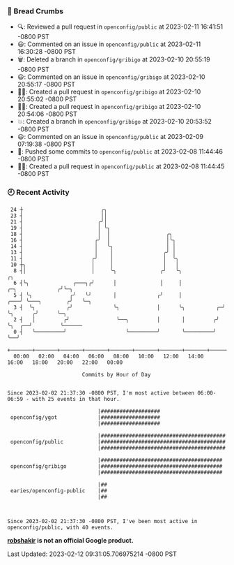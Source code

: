 ### 🍞 Bread Crumbs

 * 🔍: Reviewed a pull request in  `openconfig/public` at 2023-02-11 16:41:51 -0800 PST
 * 😃: Commented on an issue in `openconfig/public` at 2023-02-11 16:30:28 -0800 PST
 * 🗑: Deleted a branch in `openconfig/gribigo` at 2023-02-10 20:55:19 -0800 PST
 * 😃: Commented on an issue in `openconfig/gribigo` at 2023-02-10 20:55:17 -0800 PST
 * ✍🏼: Created a pull request in `openconfig/gribigo` at 2023-02-10 20:55:02 -0800 PST
 * ✍🏼: Created a pull request in `openconfig/gribigo` at 2023-02-10 20:54:06 -0800 PST
 * 💥: Created a branch in `openconfig/gribigo` at 2023-02-10 20:53:52 -0800 PST
 * 😃: Commented on an issue in `openconfig/public` at 2023-02-09 07:19:38 -0800 PST
 * 🚢: Pushed some commits to `openconfig/public` at 2023-02-08 11:44:46 -0800 PST
 * ✍🏼: Created a pull request in `openconfig/public` at 2023-02-08 11:44:45 -0800 PST

### 🕘 Recent Activity
```
 24 ┼                         ╭╮
 23 ┤                         ││
 21 ┤                        ╭╯│
 19 ┤                        │ ╰╮
 18 ┤                        │  │                  ╭╮
 16 ┤                       ╭╯  │                  │╰╮
 14 ┤                       │   ╰╮                 │ │
 13 ┤                       │    │                ╭╯ │
 11 ┤                      ╭╯    │                │  ╰╮
 10 ┼╮                     │     │                │   │
  8 ┤│                     │     ╰╮              ╭╯   ╰╮                                  ╭╮
  6 ┤╰╮              ╭───╮╭╯      │              │     │                 ╭─╮             ╭╯╰─╮
  5 ┤ ╰╮            ╭╯   ╰╯       │             ╭╯     │             ╭───╯ ╰───╮        ╭╯   ╰─╮
  3 ┤  ╰╮          ╭╯             ╰╮            │      ╰╮          ╭─╯         ╰╮      ╭╯      ╰─╮
  2 ┤   │         ╭╯               ╰──╮         │       │         ╭╯            ╰╮  ╭──╯         ╰──────
  0 ┤   ╰─────────╯                   ╰─────────╯       ╰─────────╯              ╰──╯
    +───────+───────+───────+───────+───────+───────+───────+───────+───────+───────+───────+───────+────
  00:00   02:00   04:00   06:00   08:00   10:00   12:00   14:00   16:00   18:00   20:00   22:00   00:00   

						Commits by Hour of Day


Since 2023-02-02 21:37:30 -0800 PST, I'm most active between 06:00-06:59 - with 25 events in that hour.

```



```
                             |###################
 openconfig/ygot             |###################
                             |###################

                             |########################################
 openconfig/public           |########################################
                             |########################################

                             |#######################################
 openconfig/gribigo          |#######################################
                             |#######################################

                             |##
 earies/openconfig-public    |##
                             |##



Since 2023-02-02 21:37:30 -0800 PST, I've been most active in openconfig/public, with 40 events.

```
**[robshakir](mailto:robjs@google.com) is not an official Google product.**  


Last Updated: 2023-02-12 09:31:05.706975214 -0800 PST
